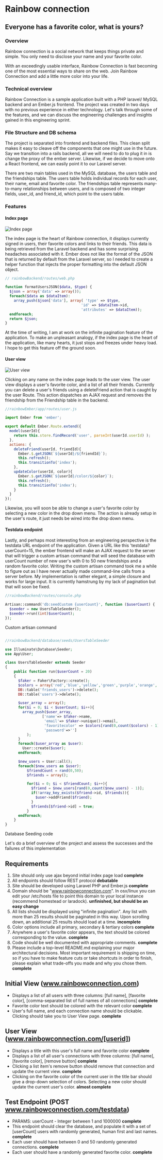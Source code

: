 # Rainbow connection
## Everyone has a favorite color, what is yours?

### Overview

Rainbow connection is a social network that keeps things private and simple. You only need to disclose your name and your favorite color.

With an exceedingly usable interface, Rainbow Connection is fast becoming one of the most essential ways to share on the web. Join Rainbow Connection and add a little more color into your life.

### Technical overview

Rainbow Connection is a sample application built with a PHP laravel/ MySQL backend and an Ember.js frontend. The project was created in two days with no previous experience in either technology. Let's talk through some of the features, and we can discuss the engineering challenges and insights gained in this engineering sprint.

### File Structure and DB schema

The project is separated into frontend and backend files. This clean split makes it easy to cleave off the components that one might use in the future. Say we transition into a rails backend, all we will need to do to plug it in is change the proxy of the ember server. Likewise, if we decide to move onto a React frontend, we can easily point it to our Laravel server.

There are two main tables used in the MySQL database, the users table and the friendships table. The users table holds individual records for each user, their name, email and favorite color. The friendships table represents many-to-many relationships between users, and is composed of two integer fields, user_id, and friend_id, which point to the users table.

### Features

#### Index page

![Index page](rainbowIndex.png)


The index page is the heart of Rainbow connection, it displays currently signed in users, their favorite colors and links to their friends. This data is being retrieved from the Laravel backend and has some surprising headaches associated with it. Ember does not like the format of the JSON that is returned by default from the Laravel server, so I needed to create a helper function that injects the proper formatting into the default JSON object.

```php
// rainbowBackend/routes/web.php

function formatUsersJSON($data, $type) {
  $json = array('data' => array());
  foreach($data as $dataItem):
    array_push($json['data'], array( 'type' => $type,
                                   'id' => $dataItem->id,
                                   'attributes' => $dataItem));
  endforeach;
  return $json;
}

```

At the time of writing, I am at work on the infinite pagination feature of the application. To make an unpleasant analogy, if the index page is the heart of the application, like many hearts, it just stops and freezes under heavy load. I hope to get this feature off the ground soon.

#### User view

![User view](userview.png)

Clicking on any name on the index page leads to the user view. The user view displays a user's favorite color, and a list of all their friends. Currently you can delete a user's friends using a deleteFriend action that is caught by the user Route. This action dispatches an AJAX request and removes the friendship from the Friendship table in the backend.

```Javascript
//rainbowEmber/app/routes/user.js

import Ember from 'ember';

export default Ember.Route.extend({
  model(userId){
    return this.store.findRecord('user', parseInt(userId.userId) );
  },
  actions: {
    deleteFriend(userId, friendId){
      Ember.$.getJSON(`${userId}/${friendId}`);
      this.refresh();
      this.transitionTo('index');
    },
    updateColor(userId, color){
      Ember.$.getJSON(`${userId}/color/${color}`);
      this.refresh();
      this.transitionTo('index');
    }
  }
});
```

Likewise, you will soon be able to change a user's favorite color by selecting a new color in the drop down menu. The action is already setup in the user's route, it just needs be wired into the drop down menu.

#### Testdata endpoint

Lastly, and perhaps most interesting from an engineering perspective is the testdata URL endpoint of the application. Given a URL like this 'testdata?userCount=15, the ember frontend will make an AJAX request to the server that will trigger a custom artisan command that will seed the database with userCount number of new user's with 0 to 50 new friendships and a random favorite color. Writing the custom artisan command took me a while to figure out as I have never actually made command-line calls from a server before. My implementation is rather elegant, a simple closure and works for large input. It is currently hamstrung by my lack of pagination but that will soon be fixed.

```php
//rainbowBackend/routes/console.php

Artisan::command('db:seedCustom {userCount}', function ($userCount) {
  $seeder = new UsersTableSeeder();
  $seeder->run((int)$userCount);
});


```
Custom artisan command

```php

//rainbowBackend/database/seeds/UsersTableSeeder

use Illuminate\Database\Seeder;
use App\User;

class UsersTableSeeder extends Seeder
{
    public function run($userCount = 20)
    {
      $faker = Faker\Factory::create();
      $colors = array('red','blue','yellow','green','purple','orange', 'yellow-green', 'blue-green', 'blue-violet', 'red-violet', 'red-orange', 'yellow-orange');
      DB::table('friends_users')->delete();
      DB::table('users')->delete();

      $user_array = array();
      for($i = 0; $i < $userCount; $i++){
        array_push($user_array,
                 ['name'=> $faker->name,
                  'email'=> $faker->unique()->email,
                  'favoritecolor' => $colors[rand(0,count($colors) - 1)],
                  'password'=>'']
          );
      }
      foreach($user_array as $user):
        User::create($user);
      endforeach;

      $new_users = User::all();
      foreach($new_users as $user):
          $friendCount = rand(0,50);
          $friends = array();

          for($i = 0; $i < $friendCount; $i++){
            $friend = $new_users[rand(0,count($new_users) - 1)];
            if(!array_key_exists($friend->id, $friends)){
              $user->addFriend($friend);
            }
            $friends[$friend->id] = true;
          }
      endforeach;
    }
}

```
Database Seeding code

Let's do a brief overview of the project and  assess the successes and the failures of this implementation

## Requirements
1. Site should only use ajax beyond initial index page load **complete**
2. All endpoints should follow REST protocol **debatable**
3. Site should be developed using Laravel PHP and Ember.js **complete**
4. Domain should be "www.rainbowconnection.com".  In osx/linux you can edit your /etc/hosts file to point this domain to your local instance (recommend homestead or laradock). **unfinished, but should be an easy change**
5. All lists should be displayed using "infinite pagination".  Any list with more than 25 results should be paginated in this way.  Upon scrolling down, an additional 25 results should load at a time. **incomplete**
6. Color options include all primary, secondary & tertiary colors **complete**
7. Anywhere a user's favorite color appears, the text should be colored corresponding to the value. **complete**
8. Code should be well documented with appropriate comments. **complete**
9. Please include a top-level README.md explaining your major architectural decisions.  Most important requirement is shipping on time, so if you have to make feature cuts or take shortcuts in order to finish, please explain what trade-offs you made and why you chose them. **complete**

## Initial View (www.rainbowconnection.com)
* Displays a list of all users with three columns: [full name], [favorite color], [comma-separated list of full names of all connections] **complete**
* Favorite color text should be colored with the relevant color **complete**
* User's full name, and each connection name should be clickable.  Clicking should take you to User View page. **complete**

## User View (www.rainbowconnection.com/[userid])
* Displays a title with this user's full name and favorite color **complete**
* Displays a list of all user's connections with three columns: [full name], [favorite color], [remove button] **complete**
* Clicking a list item's remove button should remove that connection and update the current view. **complete**
* Clicking on the favorite color of the current user in the title bar should give a drop-down selection of colors.  Selecting a new color should update the current user's color. **almost complete**

## Test Endpoint (POST www.rainbowconnection.com/testdata)
* PARAMS: userCount - Integer between 1 and 1000000 **complete**
* This endpoint should clear the database, and populate it with a set of [userCount] users with randomly generated, human first and last names. **complete**
* Each user should have between 0 and 50 randomly generated connections. **complete**
* Each user should have a randomly generated favorite color. **complete**
